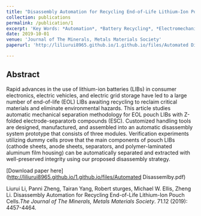```yaml
---
title: "Disassembly Automation for Recycling End-of-Life Lithium-Ion Pouch Cells."
collection: publications
permalink: /publication/1
excerpt: 'Key Words: *Automation*, *Battery Recycling*, *Electromechanical System*'
date: 2019-10-01
venue: 'Journal of The Minerals, Metals Materials Society'
paperurl: 'http://liliurui8965.github.io/1.github.io/files/Automated Disassemlby.pdf'

---
```

Abstract
------
Rapid advances in the use of lithium-ion batteries (LIBs) in consumer electronics, electric vehicles, and electric grid storage have led to a large number of end-of-life (EOL) LIBs awaiting recycling to reclaim critical materials and eliminate environmental hazards. This article studies automatic mechanical separation methodology for EOL pouch LIBs with Z-folded electrode-separatorb compounds (ESC). Customized handling tools are designed, manufactured, and assembled into an automatic disassembly system prototype that consists
of three modules. Verification experiments utilizing dummy cells prove that the main components of pouch LIBs (cathode sheets, anode sheets, separators, and polymer-laminated aluminum film housing) can be automatically separated and extracted with well-preserved integrity using our proposed disassembly strategy.

[Download paper here](http://liliurui8965.github.io/1.github.io/files/Automated Disassemlby.pdf)

Liurui Li, Panni Zheng, Tairan Yang, Robert sturges, Michael W. Ellis, Zheng Li. Disassembly Automation for Recycling End-of-Life Lithium-Ion Pouch Cells.*The Journal of The Minerals, Metals Materials Society*. 71.12 (2019): 4457-4464.